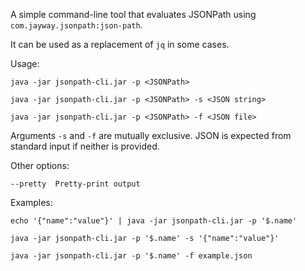 A simple command-line tool that evaluates JSONPath using `com.jayway.jsonpath:json-path`.

It can be used as a replacement of `jq` in some cases.

Usage:

```
java -jar jsonpath-cli.jar -p <JSONPath>

java -jar jsonpath-cli.jar -p <JSONPath> -s <JSON string>

java -jar jsonpath-cli.jar -p <JSONPath> -f <JSON file>

```

Arguments `-s` and `-f` are mutually exclusive. JSON is expected from standard input if neither is provided.

Other options:

```
--pretty  Pretty-print output
```

Examples:

```
echo '{"name":"value"}' | java -jar jsonpath-cli.jar -p '$.name'

java -jar jsonpath-cli.jar -p '$.name' -s '{"name":"value"}'

java -jar jsonpath-cli.jar -p '$.name' -f example.json

```
